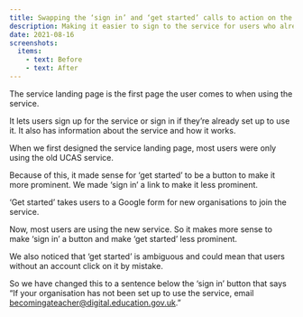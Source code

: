 ```yaml
---
title: Swapping the ‘sign in’ and ‘get started’ calls to action on the service landing page
description: Making it easier to sign to the service for users who already have accounts
date: 2021-08-16
screenshots:
  items:
    - text: Before
    - text: After
---
```


The service landing page is the first page the user comes to when using the service.

It lets users sign up for the service or sign in if they’re already set up to use it. It also has information about the service and how it works.

When we first designed the service landing page, most users were only using the old UCAS service.

Because of this, it made sense for ‘get started’ to be a button to make it more prominent. We made ‘sign in’ a link to make it less prominent.

‘Get started’ takes users to a Google form for new organisations to join the service.

Now, most users are using the new service. So it makes more sense to make ‘sign in’ a button and make ‘get started’ less prominent.

We also noticed that ‘get started’ is ambiguous and could mean that users without an account click on it by mistake.

So we have changed this to a sentence below the ‘sign in’ button that says “If your organisation has not been set up to use the service, email becomingateacher@digital.education.gov.uk.”
